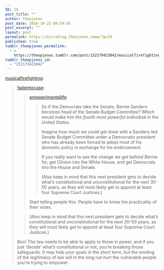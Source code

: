 ```yaml
---
ID: 29
post_title: ""
author: theojones
post_date: 2016-10-23 00:59:45
post_excerpt: ""
layout: post
permalink: https://microblog.theojones.name/?p=29
published: true
tumblr_theopjones_permalink:
  - >
    https://theopjones.tumblr.com/post/152179423842/musicalfirefighting-fadeintocase
tumblr_theopjones_id:
  - "152179423842"
---
```

<p><a class="tumblr_blog" href="http://musicalfirefighting.tumblr.com/post/152162374209">musicalfirefighting</a>:</p>
<blockquote>
<p><a class="tumblr_blog" href="http://fadeintocase.tumblr.com/post/152120892046">fadeintocase</a>:</p>
<blockquote>
<p><a class="tumblr_blog" href="http://anexperimentallife.tumblr.com/post/151870045389">anexperimentallife</a>:</p>
<blockquote>
<p>So if the Democrats take the Senate, Bernie Sanders becomes head of the Senate Budget Committee? Which would make him <i>the fourth most powerful individual in the United States</i>.<br /></p>
<p>Imagine how much we could get done with a Sanders-led Senate Budget Committee under a Democratic president who has already been forced to adopt most of his domestic policy in exchange for his endorsement.</p>
<p>If you really want to see the change we got behind Bernie for, get Clinton into the White House, and get Democrats into the House and Senate.</p>
<p>(Also keep in mind that this next president gets to decide what’s constitutional and unconstitutional for the next 30-50 years, as they will most likely get to appoint at least four Supreme Court Justices.)<br /></p>
</blockquote>
<p>Start telling people this. People have to know the practicality of their votes.</p>
</blockquote>
<blockquote><p>(Also keep in mind that this next president gets to decide what’s constitutional and unconstitutional for the next 30-50 years, as they will most likely get to appoint at least four Supreme Court Justices.)</p></blockquote>
<p>Boo! The law needs to be able to apply to those in power, and if you just ‘decide’ what’s constitutional or not, you’re breaking those safeguards. It may help your goals in the short term, but the eroding of the legitimacy of law will in the long run hurt the vulnerable people you’re trying to empower.</p>
</blockquote>